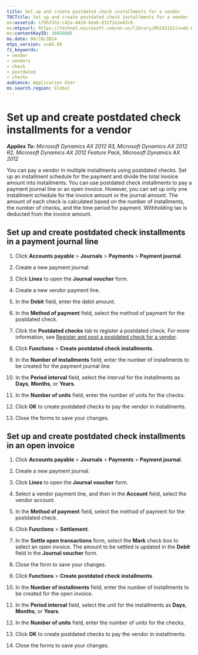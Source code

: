 ```yaml
---
title: Set up and create postdated check installments for a vendor
TOCTitle: Set up and create postdated check installments for a vendor
ms:assetid: 17953331-c42a-442d-beab-831f2a1e42c6
ms:mtpsurl: https://technet.microsoft.com/en-us/library/Hh242151(v=AX.60)
ms:contentKeyID: 36056085
ms.date: 04/18/2014
mtps_version: v=AX.60
f1_keywords:
- vendor
- vendors
- check
- postdated
- checks
audience: Application User
ms.search.region: Global
---
```


# Set up and create postdated check installments for a vendor 


_**Applies To:** Microsoft Dynamics AX 2012 R3, Microsoft Dynamics AX 2012 R2, Microsoft Dynamics AX 2012 Feature Pack, Microsoft Dynamics AX 2012_

You can pay a vendor in multiple installments using postdated checks. Set up an installment schedule for the payment and divide the total invoice amount into installments. You can use postdated check installments to pay a payment journal line or an open invoice. However, you can set up only one installment schedule for the invoice amount or the journal amount. The amount of each check is calculated based on the number of installments, the number of checks, and the time period for payment. Withholding tax is deducted from the invoice amount.

## Set up and create postdated check installments in a payment journal line

1.  Click **Accounts payable** \> **Journals** \> **Payments** \> **Payment journal**.

2.  Create a new payment journal.

3.  Click **Lines** to open the **Journal voucher** form.

4.  Create a new vendor payment line.

5.  In the **Debit** field, enter the debit amount.

6.  In the **Method of payment** field, select the method of payment for the postdated check.

7.  Click the **Postdated checks** tab to register a postdated check. For more information, see [Register and post a postdated check for a vendor](register-and-post-a-postdated-check-for-a-vendor.md).

8.  Click **Functions** \> **Create postdated check installments**.

9.  In the **Number of installments** field, enter the number of installments to be created for the payment journal line.

10. In the **Period interval** field, select the interval for the installments as **Days**, **Months**, or **Years**.

11. In the **Number of units** field, enter the number of units for the checks.

12. Click **OK** to create postdated checks to pay the vendor in installments.

13. Close the forms to save your changes.

## Set up and create postdated check installments in an open invoice

1.  Click **Accounts payable** \> **Journals** \> **Payments** \> **Payment journal**.

2.  Create a new payment journal.

3.  Click **Lines** to open the **Journal voucher** form.

4.  Select a vendor payment line, and then in the **Account** field, select the vendor account.

5.  In the **Method of payment** field, select the method of payment for the postdated check.

6.  Click **Functions** \> **Settlement**.

7.  In the **Settle open transactions** form, select the **Mark** check box to select an open invoice. The amount to be settled is updated in the **Debit** field in the **Journal voucher** form.

8.  Close the form to save your changes.

9.  Click **Functions** \> **Create postdated check installments**.

10. In the **Number of installments** field, enter the number of installments to be created for the open invoice.

11. In the **Period interval** field, select the unit for the installments as **Days**, **Months**, or **Years**.

12. In the **Number of units** field, enter the number of units for the checks.

13. Click **OK** to create postdated checks to pay the vendor in installments.

14. Close the forms to save your changes.

  


